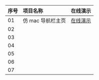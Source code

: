 | 序号 | 项目名称          | 在线演示                                                     |
| :--- | :---------------- | :----------------------------------------------------------- |
| 01   | 仿 mac 导航栏主页 | <a href="https://studyfather7.com/html-css-examlpes/browser-home">在线演示</a> |
| 02   |                   |                                                              |
| 03   |                   |                                                              |
| 04   |                   |                                                              |
| 05   |                   |                                                              |
| 06   |                   |                                                              |
| 07   |                   |                                                              |

